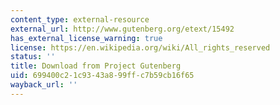 ```yaml
---
content_type: external-resource
external_url: http://www.gutenberg.org/etext/15492
has_external_license_warning: true
license: https://en.wikipedia.org/wiki/All_rights_reserved
status: ''
title: Download from Project Gutenberg
uid: 699400c2-1c93-43a8-99ff-c7b59cb16f65
wayback_url: ''
---
```

